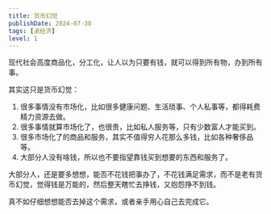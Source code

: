 ```yaml
---
title: 货币幻觉
publishDate: 2024-07-30
tags: [💰经济]
level: 1
---
```


现代社会高度商品化，分工化，让人以为只要有钱，就可以得到所有物，办到所有事。

其实这只是货币幻觉：

1. 很多事情没有市场化，比如很多健康问题、生活琐事、个人私事等，都得耗费精力资源去做。
2. 很多事情就算市场化了，也很贵，比如私人服务等，只有少数富人才能买到。
3. 很多市场化了的商品和服务，其实不值得穷人花那么多钱，比如各种奢侈品等。
4. 大部分人没有啥钱，所以也不要指望靠钱买到想要的东西和服务了。

大部分人，还是要多想想，能否不花钱把事办了，不花钱满足需求，而不是老有货币幻觉，觉得钱是万能的，然后整天瞎忙去挣钱，又抱怨挣不到钱。

真不如仔细想想能否去掉这个需求，或者亲手用心自己去完成它。
